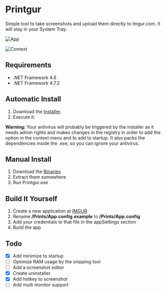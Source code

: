 # Printgur
Simple tool to take screenshots and upload them directly to Imgur.com. It will stay in your System Tray.

![App](https://i.imgur.com/bVVRl2k.png)

![Context](https://i.imgur.com/OpJzqtr.png)

## Requirements
- .NET Framework 4.6
- .NET Framework 4.7.2

## Automatic Install
1. Download the [Installer](https://github.com/bruxo00/printgur/releases/latest/download/Installer.exe).
2. Execute it.

**Warning:** Your antivirus will probably be triggered by the installer as it needs admin rights and makes changes in the registry in order to add the option in the context menu and to add to startup. It also packs the dependencies inside the .exe, so you can ignore your antivirus.

## Manual Install
1. Download the [Binaries](https://github.com/bruxo00/printgur/releases/latest/download/Installer.exe)
2. Extract them somewhere
3. Run Printgur.exe

## Build It Yourself
1. Create a new application at [IMGUR](https://api.imgur.com/oauth2/addclient)
2. Rename **/Prints/App.config.example** to **/Prints/App.config**
3. Add your credentials to that file in the appSettings section
4. Build the app

## Todo
- [X] Add minimize to startup
- [ ] Optimize RAM usage by the snipping tool
- [ ] Add a screenshot editor
- [X] Create uninstaller
- [X] Add hotkey to screenshot
- [ ] Add multi monitor support
